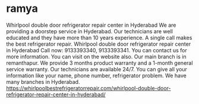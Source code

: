 # ramya
Whirlpool double door refrigerator repair center in Hyderabad We are providing a doorstep service in Hyderabad. Our technicians are well educated and they have more than 10 years experience. A single call makes the best refrigerator repair. Whirlpool double door refrigerator repair center in Hyderabad Call now: 9133393340, 9133393341. You can contact us for more information. You can visit on the website also.  Our main branch is in remanthapur.  We provide 3 months product warranty and a 1-month general service warranty. Our technicians are available 24/7.  You can give all your information like your name, phone number, refrigerator problem. We have many branches in Hyderabad. https://whirlpoolbestrefrigeratorrepair.com/whirlpool-double-door-refrigerator-repair-center-in-hyderabad/
